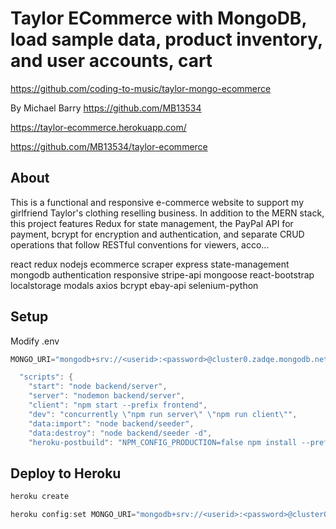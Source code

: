 # Taylor ECommerce with MongoDB, load sample data, product inventory, and user accounts, cart

https://github.com/coding-to-music/taylor-mongo-ecommerce

By Michael Barry https://github.com/MB13534

https://taylor-ecommerce.herokuapp.com/

https://github.com/MB13534/taylor-ecommerce

## About

This is a functional and responsive e-commerce website to support my girlfriend Taylor's clothing reselling business. In addition to the MERN stack, this project features Redux for state management, the PayPal API for payment, bcrypt for encryption and authentication, and separate CRUD operations that follow RESTful conventions for viewers, acco…

react redux nodejs ecommerce scraper express state-management mongodb authentication responsive stripe-api mongoose react-bootstrap localstorage modals axios bcrypt ebay-api selenium-python

## Setup

Modify .env

```java
MONGO_URI="mongodb+srv://<userid>:<password>@cluster0.zadqe.mongodb.net/TaylorEcommerce?retryWrites=true&w=majority"
```

```java
  "scripts": {
    "start": "node backend/server",
    "server": "nodemon backend/server",
    "client": "npm start --prefix frontend",
    "dev": "concurrently \"npm run server\" \"npm run client\"",
    "data:import": "node backend/seeder",
    "data:destroy": "node backend/seeder -d",
    "heroku-postbuild": "NPM_CONFIG_PRODUCTION=false npm install --prefix frontend && npm run build --prefix frontend"
```

## Deploy to Heroku

```java
heroku create

heroku config:set MONGO_URI="mongodb+srv://<userid>:<password>@cluster0.zadqe.mongodb.net/TaylorEcommerce?retryWrites=true&w=majority"
```
